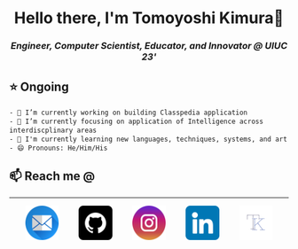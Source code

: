 <h1 align="center"> Hello there, I'm Tomoyoshi Kimura👋 </h1>
<h3 align="center" style="font-style: italic"> Engineer, Computer Scientist, Educator, and Innovator @ UIUC 23'</h3>

<h2> ⭐️ Ongoing</h2>

```
- 🔭 I’m currently working on building Classpedia application
- 🌱 I’m currently focusing on application of Intelligence across interdiscplinary areas
- 📖 I'm currently learning new languages, techniques, systems, and art
- 😄 Pronouns: He/Him/His
```


<h2>📫 Reach me @</h2>
<hr>
<div style="width: 100%; display: flex; flex-wrap: wrap; justify-content: space-evenly; ">
    <a href="mailto:tomoyoshki@gmail.com" style="width: 15%; display: flex; justify-content: center">
        <img src="./icons/email.png" width="80%"/>
    </a>
    <a href="https:://www.linkedin.com" style="width: 15%; display: flex; justify-content: center">
        <img src="./icons/github.png" width="80%"/>
    </a>
    <a href="https:://www.linkedin.com" style="width: 15%; display: flex; justify-content: center">
        <img src="./icons/instagram.png" width="80%"/>
    </a>
    <a href="https://www.linkedin.com/in/tomoyoshi-kimura/" style="width: 15%; display: flex; justify-content: center">
        <img src="./icons/linkedin.png" width="80%"/>
    </a>
    <a href="http://tomoyoshikimura.com" style="width: 15%; display: flex; justify-content: center">
        <img src="./icons/tk.png" width="80%"/>
    </a>
</div>